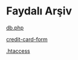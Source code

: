 # Faydalı Arşiv 

<a href="https://github.com/tolgademir/faydali-arsiv/blob/main/db.php">db.php</a>

<a href="https://github.com/tolgademir/faydali-arsiv/tree/main/credit-card-form">credit-card-form</a>

<a href="https://github.com/tolgademir/faydali-arsiv/blob/main/.htaccess">.htaccess</a>
